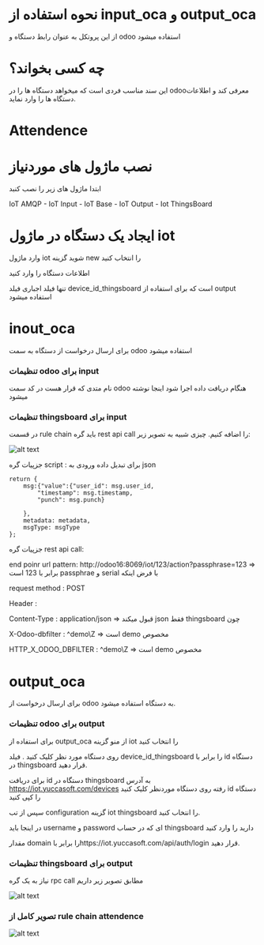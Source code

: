 # نحوه استفاده از input_oca  و output_oca

از این پروتکل به عنوان رابط دستگاه و odoo استفاده میشود

# چه کسی بخواند؟

این سند مناسب فردی است که میخواهد دستگاه ها را در odooمعرفی کند و اطلاعات دستگاه ها را وارد نماید.

# Attendence



# نصب ماژول های موردنیاز

ابتدا ماژول های زیر را نصب کنبد

IoT AMQP - IoT Input - IoT Base - IoT Output - Iot ThingsBoard

# ایجاد یک دستگاه در ماژول iot

وارد ماژول iot شوید گزینه new را انتخاب کنید

اطلاعات دستگاه را وارد کنید

تنها فیلد اجباری فیلد device_id_thingsboard است که برای استفاده از output استفاده میشود



# inout_oca
برای ارسال درخواست از دستگاه به سمت odoo استفاده میشود


### تنظیمات odoo برای input

نام متدی که قرار هست در کد سمت odoo هنگام دریافت داده اجرا شود اینجا نوشته میشود


### تنظیمات thingsboard برای input

در قسمت rule chain باید گره rest api call را اضافه کنیم. چیزی شبیه به تصویر زیر:

![alt text](https://s8.uupload.ir/files/screenshot_from_2023-05-23_13-17-53_82c.png)

جزپیات گره script : برای تبدیل داده ورودی به json

```
return {
    msg:{"value":{"user_id": msg.user_id,
        "timestamp": msg.timestamp,
        "punch": msg.punch}
        
    },
    metadata: metadata, 
    msgType: msgType
};

```

جزپیات گره rest api call: 

end poinr url pattern: http://odoo16:8069/iot/123/action?passphrase=123      =>    برابر با 123 است passphrae و serial با فرض اینکه 

request method : POST

Header :

Content-Type : application/json     =>    قبول میکند json فقط thingsboard چون

X-Odoo-dbfilter : ^demo\Z        =>      است  demo  مخصوص

HTTP_X_ODOO_DBFILTER : ^demo\Z    =>     است  demo  مخصوص





# output_oca

برای ارسال درخواست از odoo به دستگاه استفاده میشود.  

### تنظیمات odoo برای output


برای استفاده از output_oca از منو گزینه iot را انتخاب کنید

روی دستگاه مورد نظر کلیک کنید . فیلد device_id_thingsboard را برابر با id دستگاه در thingsboard قرار دهید. 

برای دریافت id دستگاه در thingsboard به آدرس https://iot.yuccasoft.com/devices رفته روی دستگاه موردنظر کلیک کنید id دستگاه را کپی کنید

سپس از تب configuration گزینه iot thingsboard را انتخاب کنید.

در اینجا باید username و password ای که در حساب thingsboard دارید را وارد کنید

مقدار domain را برابر باhttps://iot.yuccasoft.com/api/auth/login قرار دهید.


### تنظیمات thingsboard برای output

نیاز به یک گره rpc call مطابق تصویر زیر داریم


![alt text](https://s8.uupload.ir/files/screenshot_from_2023-05-23_14-38-15_qclz.png)





### تصویر کامل از rule chain attendence


![alt text](https://s8.uupload.ir/files/screenshot_from_2023-05-23_14-37-15_6v6d.png)


